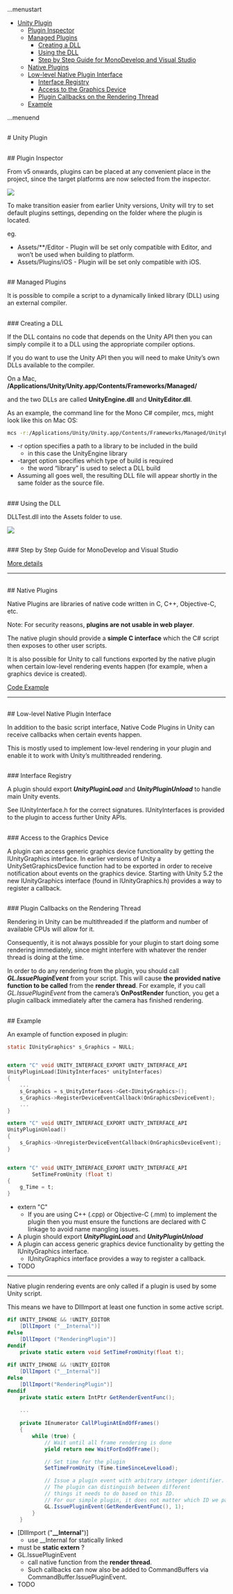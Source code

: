 ...menustart

 - [Unity Plugin](#2962917f23f1d3e579023b279d5a53e5)
   - [Plugin Inspector](#f4af3b85dca0c4507ca55336825a6a50)
   - [Managed Plugins](#334c3c4f311455f3445d04c4b67a2dbd)
     - [Creating a DLL](#615030f8cecae4a4ce7e6e4680b9e71f)
     - [Using the DLL](#ccb1d2c22ab430836b0ac9c8fd75cef7)
     - [Step by Step Guide for MonoDevelop and Visual Studio](#a0c7997f40bf2289c6f6f3600ad4c990)
   - [Native Plugins](#7724ec709771ed12ee9db9d817ec7ec4)
   - [Low-level Native Plugin Interface](#45f4836b184bb61e6897d414e2adaa3a)
     - [Interface Registry](#21e58543396d6ee441246b0e6483dba9)
     - [Access to the Graphics Device](#e7dedd682cf6b74d514fab90df8ed549)
     - [Plugin Callbacks on the Rendering Thread](#2df08455093d0b5c92d03c8e2109a55f)
   - [Example](#0a52730597fb4ffa01fc117d9e71e3a9)

...menuend



<h2 id="2962917f23f1d3e579023b279d5a53e5"></h2>
# Unity Plugin

<h2 id="f4af3b85dca0c4507ca55336825a6a50"></h2>
## Plugin Inspector

From v5 onwards, plugins can be placed at any convenient place in the project, since the target platforms are now selected from the inspector.

![](http://docs.unity3d.com/uploads/Main/PluginInspector.png)

To make transition easier from earlier Unity versions, Unity will try to set default plugins settings, depending on the folder where the plugin is located.

eg.

 - Assets/**/Editor - Plugin will be set only compatible with Editor, and won’t be used when building to platform.
 - Assets/Plugins/iOS - Plugin will be set only compatible with iOS.

 
<h2 id="334c3c4f311455f3445d04c4b67a2dbd"></h2>
## Managed Plugins

It is possible to compile a script to a dynamically linked library (DLL) using an external compiler.

<h2 id="615030f8cecae4a4ce7e6e4680b9e71f"></h2>
### Creating a DLL

If the DLL contains no code that depends on the Unity API then you can simply compile it to a DLL using the appropriate compiler options. 

If you do want to use the Unity API then you will need to make Unity’s own DLLs available to the compiler. 

On a Mac, **/Applications/Unity/Unity.app/Contents/Frameworks/Managed/**

and the two DLLs are called **UnityEngine.dll** and **UnityEditor.dll**.

As an example, the command line for the Mono C# compiler, mcs, might look like this on Mac OS:

```bash
mcs -r:/Applications/Unity/Unity.app/Contents/Frameworks/Managed/UnityEngine.dll -target:library ClassesForDLL.cs 
```

 - -r option specifies a path to a library to be included in the build
    - in this case the UnityEngine library
 - -target option specifies which type of build is required
    - the word “library” is used to select a DLL build
 - Assuming all goes well, the resulting DLL file will appear shortly in the same folder as the source file.

<h2 id="ccb1d2c22ab430836b0ac9c8fd75cef7"></h2>
### Using the DLL

DLLTest.dll into the Assets folder to use.

![](http://docs.unity3d.com/uploads/Main/DLLScreenshot.png)


<h2 id="a0c7997f40bf2289c6f6f3600ad4c990"></h2>
### Step by Step Guide for MonoDevelop and Visual Studio

[More details](http://docs.unity3d.com/Manual/UsingDLL.html)


---

<h2 id="7724ec709771ed12ee9db9d817ec7ec4"></h2>
## Native Plugins

Native Plugins are libraries of native code written in C, C++, Objective-C, etc. 

Note: For security reasons, **plugins are not usable in web player**.

The native plugin should provide a **simple C interface** which the C# script then exposes to other user scripts. 

It is also possible for Unity to call functions exported by the native plugin when certain low-level rendering events happen (for example, when a graphics device is created).


[Code Example](http://docs.unity3d.com/Manual/NativePlugins.html)

---



<h2 id="45f4836b184bb61e6897d414e2adaa3a"></h2>
## Low-level Native Plugin Interface

In addition to the basic script interface, Native Code Plugins in Unity can receive callbacks when certain events happen. 

This is mostly used to implement low-level rendering in your plugin and enable it to work with Unity’s multithreaded rendering.

<h2 id="21e58543396d6ee441246b0e6483dba9"></h2>
### Interface Registry

A plugin should export ***UnityPluginLoad*** and ***UnityPluginUnload*** to handle main Unity events. 

See IUnityInterface.h for the correct signatures. IUnityInterfaces is provided to the plugin to access further Unity APIs.

<h2 id="e7dedd682cf6b74d514fab90df8ed549"></h2>
### Access to the Graphics Device

A plugin can access generic graphics device functionality by getting the IUnityGraphics interface. In earlier versions of Unity a UnitySetGraphicsDevice function had to be exported in order to receive notification about events on the graphics device. Starting with Unity 5.2 the new IUnityGraphics interface (found in IUnityGraphics.h) provides a way to register a callback.

<h2 id="2df08455093d0b5c92d03c8e2109a55f"></h2>
### Plugin Callbacks on the Rendering Thread

Rendering in Unity can be multithreaded if the platform and number of available CPUs will allow for it.

Consequently, it is not always possible for your plugin to start doing some rendering immediately, since might interfere with whatever the render thread is doing at the time.

In order to do any rendering from the plugin, you should call ***GL.IssuePluginEvent*** from your script. This will cause **the provided native function to be called** from the **render thread**. For example, if you call *GL.IssuePluginEvent* from the camera’s **OnPostRender** function, you get a plugin callback immediately after the camera has finished rendering.




<h2 id="0a52730597fb4ffa01fc117d9e71e3a9"></h2>
## Example

An example of function exposed in plugin:

```C
static IUnityGraphics* s_Graphics = NULL;


extern "C" void	UNITY_INTERFACE_EXPORT UNITY_INTERFACE_API
UnityPluginLoad(IUnityInterfaces* unityInterfaces)
{
    ...
    s_Graphics = s_UnityInterfaces->Get<IUnityGraphics>();
    s_Graphics->RegisterDeviceEventCallback(OnGraphicsDeviceEvent);
	...
}

extern "C" void UNITY_INTERFACE_EXPORT UNITY_INTERFACE_API
UnityPluginUnload()
{
	s_Graphics->UnregisterDeviceEventCallback(OnGraphicsDeviceEvent);
}


extern "C" void UNITY_INTERFACE_EXPORT UNITY_INTERFACE_API 
        SetTimeFromUnity (float t) 
{ 
    g_Time = t; 
}
```


 - extern "C"
    - If you are using C++ (.cpp) or Objective-C (.mm) to implement the plugin then you must ensure the functions are declared with C linkage to avoid name mangling issues.
 - A plugin should export ***UnityPluginLoad*** and ***UnityPluginUnload***
 - A plugin can access generic graphics device functionality by getting the IUnityGraphics interface.
    - IUnityGraphics interface provides a way to register a callback.
 - TODO

---

Native plugin rendering events are only called if a plugin is used by some Unity script.

This means we have to DllImport at least one function in some active script.

```C#
#if UNITY_IPHONE && !UNITY_EDITOR
	[DllImport ("__Internal")]
#else
	[DllImport ("RenderingPlugin")]
#endif
	private static extern void SetTimeFromUnity(float t);
	
#if UNITY_IPHONE && !UNITY_EDITOR
	[DllImport ("__Internal")]
#else
	[DllImport("RenderingPlugin")]
#endif
	private static extern IntPtr GetRenderEventFunc();
	
	...
	
	private IEnumerator CallPluginAtEndOfFrames()
	{
		while (true) {
			// Wait until all frame rendering is done
			yield return new WaitForEndOfFrame();

			// Set time for the plugin
			SetTimeFromUnity (Time.timeSinceLevelLoad);

			// Issue a plugin event with arbitrary integer identifier.
			// The plugin can distinguish between different
			// things it needs to do based on this ID.
			// For our simple plugin, it does not matter which ID we pass here.
			GL.IssuePluginEvent(GetRenderEventFunc(), 1);
		}
	}	
```

 - [DllImport ("**__Internal**")]
    - use __Internal for statically linked
 - must be **static extern** ?
 - GL.IssuePluginEvent
    - call native function from the **render thread**.
    - Such callbacks can now also be added to CommandBuffers via CommandBuffer.IssuePluginEvent.
 - TODO


